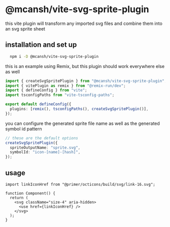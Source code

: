# @mcansh/vite-svg-sprite-plugin

this vite plugin will transform any imported svg files and combine them into an svg sprite sheet

## installation and set up

```sh
  npm i -D @mcansh/vite-svg-sprite-plugin
```

this is an example using Remix, but this plugin should work everywhere else as well

```ts
import { createSvgSpritePlugin } from "@mcansh/vite-svg-sprite-plugin";
import { vitePlugin as remix } from "@remix-run/dev";
import { defineConfig } from "vite";
import tsconfigPaths from "vite-tsconfig-paths";

export default defineConfig({
  plugins: [remix(), tsconfigPaths(), createSvgSpritePlugin()],
});
```

you can configure the generated sprite file name as well as the generated symbol id pattern

```ts
// these are the default options
createSvgSpritePlugin({
  spriteOutputName: "sprite.svg",
  symbolId: "icon-[name]-[hash]",
});
```

## usage

```tsx
import linkIconHref from "@primer/octicons/build/svg/link-16.svg";

function Component() {
  return (
    <svg className="size-4" aria-hidden>
      <use href={linkIconHref} />
    </svg>
  );
}
```
